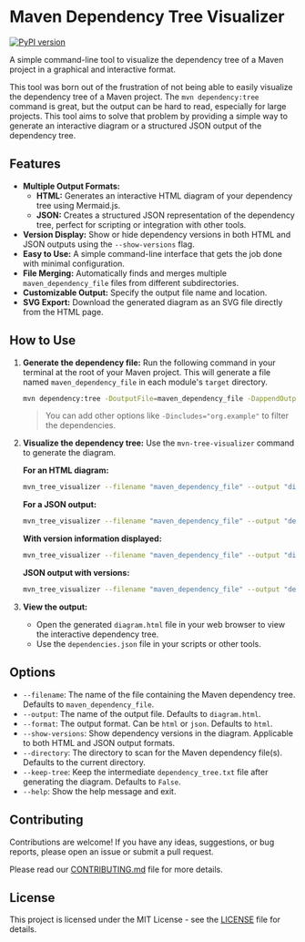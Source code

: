 # Maven Dependency Tree Visualizer

[![PyPI version](https://badge.fury.io/py/mvn-tree-visualizer.svg)](https://badge.fury.io/py/mvn-tree-visualizer)

A simple command-line tool to visualize the dependency tree of a Maven project in a graphical and interactive format.

This tool was born out of the frustration of not being able to easily visualize the dependency tree of a Maven project. The `mvn dependency:tree` command is great, but the output can be hard to read, especially for large projects. This tool aims to solve that problem by providing a simple way to generate an interactive diagram or a structured JSON output of the dependency tree.

## Features

*   **Multiple Output Formats:**
    *   **HTML:** Generates an interactive HTML diagram of your dependency tree using Mermaid.js.
    *   **JSON:** Creates a structured JSON representation of the dependency tree, perfect for scripting or integration with other tools.
*   **Version Display:** Show or hide dependency versions in both HTML and JSON outputs using the `--show-versions` flag.
*   **Easy to Use:** A simple command-line interface that gets the job done with minimal configuration.
*   **File Merging:** Automatically finds and merges multiple `maven_dependency_file` files from different subdirectories.
*   **Customizable Output:** Specify the output file name and location.
*   **SVG Export:** Download the generated diagram as an SVG file directly from the HTML page.

## How to Use

1.  **Generate the dependency file:**
    Run the following command in your terminal at the root of your Maven project. This will generate a file named `maven_dependency_file` in each module's `target` directory.

    ```bash
    mvn dependency:tree -DoutputFile=maven_dependency_file -DappendOutput=true
    ```
    > You can add other options like `-Dincludes="org.example"` to filter the dependencies.

2.  **Visualize the dependency tree:**
    Use the `mvn-tree-visualizer` command to generate the diagram.

    **For an HTML diagram:**
    ```bash
    mvn_tree_visualizer --filename "maven_dependency_file" --output "diagram.html" --format html
    ```

    **For a JSON output:**
    ```bash
    mvn_tree_visualizer --filename "maven_dependency_file" --output "dependencies.json" --format json
    ```

    **With version information displayed:**
    ```bash
    mvn_tree_visualizer --filename "maven_dependency_file" --output "diagram.html" --show-versions
    ```

    **JSON output with versions:**
    ```bash
    mvn_tree_visualizer --filename "maven_dependency_file" --output "dependencies.json" --format json --show-versions
    ```

3.  **View the output:**
    *   Open the generated `diagram.html` file in your web browser to view the interactive dependency tree.
    *   Use the `dependencies.json` file in your scripts or other tools.

## Options

*   `--filename`: The name of the file containing the Maven dependency tree. Defaults to `maven_dependency_file`.
*   `--output`: The name of the output file. Defaults to `diagram.html`.
*   `--format`: The output format. Can be `html` or `json`. Defaults to `html`.
*   `--show-versions`: Show dependency versions in the diagram. Applicable to both HTML and JSON output formats.
*   `--directory`: The directory to scan for the Maven dependency file(s). Defaults to the current directory.
*   `--keep-tree`: Keep the intermediate `dependency_tree.txt` file after generating the diagram. Defaults to `False`.
*   `--help`: Show the help message and exit.

## Contributing

Contributions are welcome! If you have any ideas, suggestions, or bug reports, please open an issue or submit a pull request.

Please read our [CONTRIBUTING.md](CONTRIBUTING.md) file for more details.

## License

This project is licensed under the MIT License - see the [LICENSE](LICENSE) file for details.
